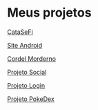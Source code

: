 <h1> Meus projetos </h1>

<a href="https://andrerochadsr.github.io/busca-filmes/" target="_blank">CataSeFi</a>

<a href="https://andrerochadsr.github.io/projeto-android/" target="_blank">Site Android</a>

<a href="https://andrerochadsr.github.io/projeto-cordel/" target="_blank">Cordel Morderno</a>

<a href="https://andrerochadsr.github.io/projeto-social/" target="_blank">Projeto Social</a>

<a href="https://andrerochadsr.github.io/projeto-login/" target="_blank">Projeto Login</a>

<a href="https://andrerochadsr.github.io/pokedex/" target="_blank">Projeto PokeDex</a>
